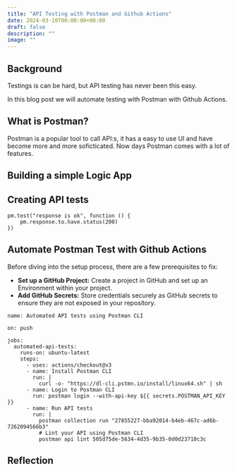 ```yaml
---
title: "API Testing with Postman and Github Actions"
date: 2024-03-10T00:00:00+00:00
draft: false
description: ""
image: ""
---
```


## Background 
Testings is can be hard, but API testing has never been this easy. 

In this blog post we will automate testing with Postman with Github Actions.

## What is Postman?
Postman is a popular tool to call API:s, it has a easy to use UI and have become more and more soficticated. Now days Postman comes with a lot of features.

## Building a simple Logic App

## Creating API tests 
```
pm.test("response is ok", function () {
    pm.response.to.have.status(200)
})

```
## Automate Postman Test with Github Actions
Before diving into the setup process, there are a few prerequisites to fix:
- __Set up a GitHub Project:__ Create a project in GitHub and set up an Environment within your project.
- __Add GitHub Secrets:__ Store credentials securely as GitHub secrets to ensure they are not exposed in your repository.

```
name: Automated API tests using Postman CLI

on: push

jobs:
  automated-api-tests:
    runs-on: ubuntu-latest
    steps:
      - uses: actions/checkout@v3
      - name: Install Postman CLI
        run: |
          curl -o- "https://dl-cli.pstmn.io/install/linux64.sh" | sh
      - name: Login to Postman CLI
        run: postman login --with-api-key ${{ secrets.POSTMAN_API_KEY }}
      - name: Run API tests
        run: |
          postman collection run "27855227-bba92014-b4eb-467c-ad6b-7262094566b3"
          # Lint your API using Postman CLI
          postman api lint 505d75de-5634-4d35-9b35-0d0d23710c3c
```
## Reflection